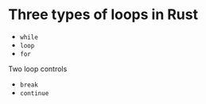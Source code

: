 # Three types of loops in Rust


* `while`
* `loop`
* `for`

Two loop controls

* `break`
* `continue`


